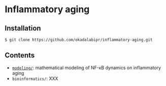 # Inflammatory aging

## Installation

```
$ git clone https://github.com/okadalabipr/inflammatory-aging.git
```

## Contents

- [`modeling/`](./modeling/): mathematical modeling of NF-κB dynamics on inflammatory aging
- `bioinformatics/`: XXX

